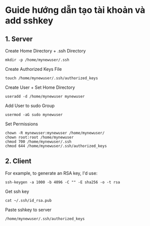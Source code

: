 # Guide hướng dẫn tạo tài khoản và add sshkey 
## 1. Server
Create Home Directory + .ssh Directory
```shell
mkdir -p /home/mynewuser/.ssh
```


Create Authorized Keys File
```shell
touch /home/mynewuser/.ssh/authorized_keys
```

Create User + Set Home Directory
```shell
useradd -d /home/mynewuser mynewuser
```

Add User to sudo Group
```shell
usermod -aG sudo mynewuser
``` 


Set Permissions
```shell
chown -R mynewuser:mynewuser /home/mynewuser/
chown root:root /home/mynewuser
chmod 700 /home/mynewuser/.ssh
chmod 644 /home/mynewuser/.ssh/authorized_keys
```

## 2. Client
For example, to generate an RSA key, I'd use:
```shell
ssh-keygen -a 1000 -b 4096 -C "" -E sha256 -o -t rsa
```
Get ssh key
```shell
cat ~/.ssh/id_rsa.pub
```
Paste sshkey to server
```shell
/home/mynewuser/.ssh/authorized_keys
```
